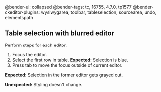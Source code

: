 @bender-ui: collapsed
@bender-tags: tc, 16755, 4.7.0, tp1577
@bender-ckeditor-plugins: wysiwygarea, toolbar, tableselection, sourcearea, undo, elementspath

## Table selection with blurred editor

Perform steps for each editor.

1. Focus the editor.
1. Select the first row in table.
	**Expected:** Selection is blue.
1. Press tab to move the focus outside of current editor.

**Expected:** Selection in the former editor gets grayed out.

**Unexpected:** Styling doesn't change.
